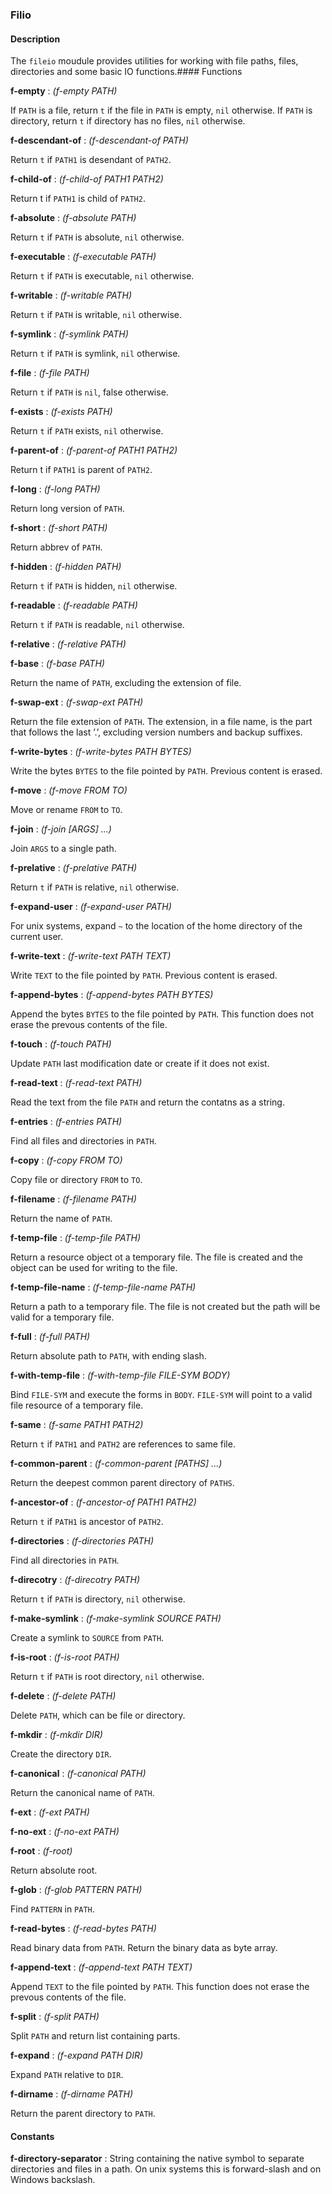 ### Filio

#### Description

The `fileio` moudule provides utilities for working with file paths,
files, directories and some basic IO functions.#### Functions

**f-empty** : *(f-empty PATH)*

If `PATH` is a file, return `t` if the file in `PATH` is empty, `nil`
otherwise. If `PATH` is directory, return `t` if directory has no files,
`nil` otherwise.


**f-descendant-of** : *(f-descendant-of PATH)*

Return `t` if `PATH1` is desendant of `PATH2`.


**f-child-of** : *(f-child-of PATH1 PATH2)*

Return t if `PATH1` is child of `PATH2`.


**f-absolute** : *(f-absolute PATH)*

Return `t` if `PATH` is absolute, `nil` otherwise.


**f-executable** : *(f-executable PATH)*

Return `t` if `PATH` is executable, `nil` otherwise.


**f-writable** : *(f-writable PATH)*

Return `t` if `PATH` is writable, `nil` otherwise.


**f-symlink** : *(f-symlink PATH)*

Return `t` if `PATH` is symlink, `nil` otherwise.


**f-file** : *(f-file PATH)*

Return `t` if `PATH` is `nil`, false otherwise.


**f-exists** : *(f-exists PATH)*

Return `t` if `PATH` exists, `nil` otherwise.


**f-parent-of** : *(f-parent-of PATH1 PATH2)*

Return t if `PATH1` is parent of `PATH2`.


**f-long** : *(f-long PATH)*

Return long version of `PATH`.


**f-short** : *(f-short PATH)*

Return abbrev of `PATH`.


**f-hidden** : *(f-hidden PATH)*

Return `t` if `PATH` is hidden, `nil` otherwise.


**f-readable** : *(f-readable PATH)*

Return `t` if `PATH` is readable, `nil` otherwise.


**f-relative** : *(f-relative PATH)*



**f-base** : *(f-base PATH)*

Return the name of `PATH`, excluding the extension of file.


**f-swap-ext** : *(f-swap-ext PATH)*

Return the file extension of `PATH`. The extension, in a file name, is
the part that follows the last ’.’, excluding version numbers and
backup suffixes.


**f-write-bytes** : *(f-write-bytes PATH BYTES)*

Write the bytes `BYTES` to the file pointed by `PATH`. Previous content is erased.


**f-move** : *(f-move FROM TO)*

Move or rename `FROM` to `TO`.


**f-join** : *(f-join [ARGS] ...)*

Join `ARGS` to a single path.


**f-prelative** : *(f-prelative PATH)*

Return `t` if `PATH` is relative, `nil` otherwise.


**f-expand-user** : *(f-expand-user PATH)*

For unix systems, expand `~` to the location of the home directory of
the current user.


**f-write-text** : *(f-write-text PATH TEXT)*

Write `TEXT` to the file pointed by `PATH`. Previous content is erased.


**f-append-bytes** : *(f-append-bytes PATH BYTES)*

Append the bytes `BYTES` to the file pointed by `PATH`. This function does not
erase the prevous contents of the file.


**f-touch** : *(f-touch PATH)*

Update `PATH` last modification date or create if it does not exist.


**f-read-text** : *(f-read-text PATH)*

Read the text from the file `PATH` and return the contatns as a string.


**f-entries** : *(f-entries PATH)*

Find all files and directories in `PATH`.


**f-copy** : *(f-copy FROM TO)*

Copy file or directory `FROM` to `TO`.


**f-filename** : *(f-filename PATH)*

Return the name of `PATH`.


**f-temp-file** : *(f-temp-file PATH)*

Return a resource object ot a temporary file. The file is created and
the object can be used for writing to the file.


**f-temp-file-name** : *(f-temp-file-name PATH)*

Return a path to a temporary file. The file is not created but the
path will be valid for a temporary file.


**f-full** : *(f-full PATH)*

Return absolute path to `PATH`, with ending slash.


**f-with-temp-file** : *(f-with-temp-file FILE-SYM BODY)*

Bind `FILE-SYM` and execute the forms in `BODY`. `FILE-SYM` will point
to a valid file resource of a temporary file.


**f-same** : *(f-same PATH1 PATH2)*

Return `t` if `PATH1` and `PATH2` are references to same file.


**f-common-parent** : *(f-common-parent [PATHS] ...)*

Return the deepest common parent directory of `PATHS`.


**f-ancestor-of** : *(f-ancestor-of PATH1 PATH2)*

Return `t` if `PATH1` is ancestor of `PATH2`.


**f-directories** : *(f-directories PATH)*

Find all directories in `PATH`.


**f-direcotry** : *(f-direcotry PATH)*

Return `t` if `PATH` is directory, `nil` otherwise.


**f-make-symlink** : *(f-make-symlink SOURCE PATH)*

Create a symlink to `SOURCE` from `PATH`.


**f-is-root** : *(f-is-root PATH)*

Return `t` if `PATH` is root directory, `nil` otherwise.


**f-delete** : *(f-delete PATH)*

Delete `PATH`, which can be file or directory.


**f-mkdir** : *(f-mkdir DIR)*

Create the directory `DIR`.


**f-canonical** : *(f-canonical PATH)*

Return the canonical name of `PATH`.


**f-ext** : *(f-ext PATH)*



**f-no-ext** : *(f-no-ext PATH)*



**f-root** : *(f-root)*

Return absolute root.


**f-glob** : *(f-glob PATTERN PATH)*

Find `PATTERN` in `PATH`.


**f-read-bytes** : *(f-read-bytes PATH)*

Read binary data from `PATH`. Return the binary data as byte array.


**f-append-text** : *(f-append-text PATH TEXT)*

Append `TEXT` to the file pointed by `PATH`. This function does not
erase the prevous contents of the file.  

**f-split** : *(f-split PATH)*

Split `PATH` and return list containing parts.


**f-expand** : *(f-expand PATH DIR)*

Expand `PATH` relative to `DIR`.


**f-dirname** : *(f-dirname PATH)*

Return the parent directory to `PATH`.


#### Constants


**f-directory-separator** : String containing the native symbol to separate directories and files
in a path. On unix systems this is forward-slash and on Windows
backslash.

